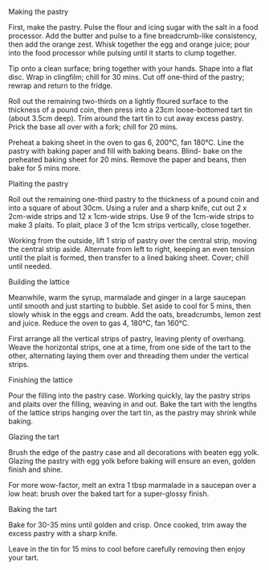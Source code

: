 Making the pastry


First, make the pastry. Pulse the flour and icing sugar with the salt in a food processor. Add the butter and pulse to a fine breadcrumb-like consistency, then add the orange zest. Whisk together the egg and orange juice; pour into the food processor while pulsing until it starts to clump together.

Tip onto a clean surface; bring together with your hands. Shape into a flat disc. Wrap in clingfilm; chill for 30 mins. Cut off one-third of the pastry; rewrap and return to the fridge.

Roll out the remaining two-thirds on a lightly floured surface to the thickness of a pound coin, then press into a 23cm loose-bottomed tart tin (about 3.5cm deep). Trim around the tart tin to cut away excess pastry. Prick the base all over with a fork; chill for 20 mins.

Preheat a baking sheet in the oven to gas 6, 200°C, fan 180°C. Line the pastry with baking paper and fill with baking beans. Blind- bake on the preheated baking sheet for 20 mins. Remove the paper and beans, then bake for 5 mins more.


Plaiting the pastry


Roll out the remaining one-third pastry to the thickness of a pound coin and into a square of about 30cm. Using a ruler and a sharp knife, cut out 2 x 2cm-wide strips and 12 x 1cm-wide strips. Use 9 of the 1cm-wide strips to make 3 plaits. To plait, place 3 of the 1cm strips vertically, close together.

Working from the outside, lift 1 strip of pastry over the central strip, moving the central strip aside. Alternate from left to right, keeping an even tension until the plait is formed, then transfer to a lined baking sheet. Cover; chill until needed.


Building the lattice


Meanwhile, warm the syrup, marmalade and ginger in a large saucepan until smooth and just starting to bubble. Set aside to cool for 5 mins, then slowly whisk in the eggs and cream. Add the oats, breadcrumbs, lemon zest and juice. Reduce the oven to gas 4, 180°C, fan 160°C.

First arrange all the vertical strips of pastry, leaving plenty of overhang. Weave the horizontal strips, one at a time, from one side of the tart to the other, alternating laying them over and threading them under the vertical strips.


Finishing the lattice


Pour the filling into the pastry case. Working quickly, lay the pastry strips and plaits over the filling, weaving in and out. Bake the tart with the lengths of the lattice strips hanging over the tart tin, as the pastry may shrink while baking.


Glazing the tart


Brush the edge of the pastry case and all decorations with beaten egg yolk. Glazing the pastry with egg yolk before baking will ensure an even, golden finish and shine.

For more wow-factor, melt an extra 1 tbsp marmalade in a saucepan over a low heat: brush over the baked tart for a super-glossy finish.


Baking the tart


Bake for 30-35 mins until golden and crisp. Once cooked, trim away the excess pastry with a sharp knife.

Leave in the tin for 15 mins to cool before carefully removing then enjoy your tart.